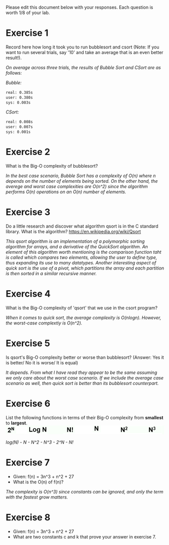 Please edit this document below with your responses. Each question is worth 1/8 of your lab.

# Exercise 1

Record here how long it took you to run bubblesort and csort (Note: If you want to run several trials, say '10' and take an average that is an even better result!).

*On average across three trials, the results of Bubble Sort and CSort are as follows:*

*Bubble:*

    real: 0.385s
    user: 0.380s
    sys: 0.003s
    
*CSort:*

    real: 0.008s
    user: 0.007s
    sys: 0.001s


# Exercise 2

What is the Big-O complexity of bubblesort?

*In the best case scenario, Bubble Sort has a complexity of O(n) where n depends on the number of elements being sorted. On the other hand, the averege and worst case complexities are O(n^2) since the algorithm performs O(n) operations on an O(n) number of elements.*

# Exercise 3

Do a little research and discover what algorithm qsort is in the C standard library. What is the algorithm? https://en.wikipedia.org/wiki/Qsort

*This qsort algorithm is an implementation of a polymorphic sorting algorithm for arrays, and a derivative of the QuickSort algorithm. An element of this algorithm worth mentioning is the comparison function taht is called which compares two elements, allowing the user to define type, thus expanding its use to many datatypes. Another interesting aspect of quick sort is the use of a pivot, which partitions the array and each partition is then sorted in a similar recursive manner.*

# Exercise 4

What is the Big-O complexity of 'qsort' that we use in the csort program?

*When it comes to quick sort, the average complexity is O(nlogn). However, the worst-case complextiy is O(n^2).*

# Exercise 5

Is qsort's Big-O complexity better or worse than bubblesort? (Answer: Yes it is better/ No it is worse/ It is equal)

*It depends. From what I have read they appear to be the same assuming we only care about the worst case scenario. If we include the average case scenario as well, then quick sort is better than its bubblesort counterpart.*

# Exercise 6

List the following functions in terms of their Big-O complexity from **smallest** to **largest**.
<img src="./media/bigo.jpg"/>

*log(N)   -   N   -   N^2   -   N^3   -   2^N   -   N!*

# Exercise 7

- Given: f(n) = 3n^3 + n^2 + 27
- What is the O(n) of f(n)?

*The complexity is O(n^3) since constants can be ignored, and only the term with the fastest grow matters.*

# Exercise 8

- Given: f(n) = 3n^3 + n^2 + 27
- What are two constants c and k that prove your answer in exercise 7.
